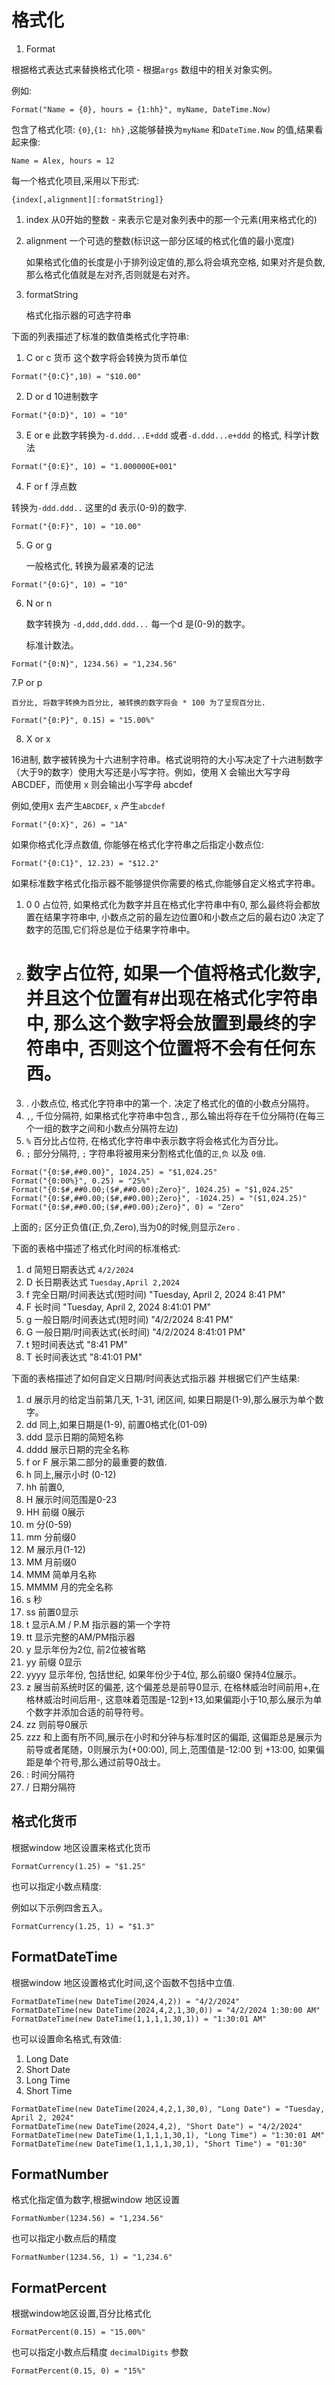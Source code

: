 # 格式化

1. Format

根据格式表达式来替换格式化项 - 根据`args` 数组中的相关对象实例。

例如:
```text
Format("Name = {0}, hours = {1:hh}", myName, DateTime.Now)
```

包含了格式化项: `{0}`,`{1: hh}` ,这能够替换为`myName` 和`DateTime.Now` 的值,结果看起来像:
```text
Name = Alex, hours = 12
```

每一个格式化项目,采用以下形式:
```text
{index[,alignment][:formatString]}
```

1. index 从0开始的整数 - 来表示它是对象列表中的那一个元素(用来格式化的)
2. alignment  一个可选的整数(标识这一部分区域的格式化值的最小宽度)

    如果格式化值的长度是小于排列设定值的,那么将会填充空格, 如果对齐是负数,那么格式化值就是左对齐,否则就是右对齐。
3. formatString

    格式化指示器的可选字符串

下面的列表描述了标准的数值类格式化字符串:

1. C or c  货币     这个数字将会转换为货币单位

```text
Format("{0:C}",10) = "$10.00"
```

2. D or d  10进制数字

```text
Format("{0:D}", 10) = "10"
```

3. E or e
此数字转换为`-d.ddd...E+ddd` 或者`-d.ddd...e+ddd` 的格式, 科学计数法
```text
Format("{0:E}", 10) = "1.000000E+001"
```
4. F or f  浮点数

转换为`-ddd.ddd..` 这里的d 表示(0-9)的数字.
```text
Format("{0:F}", 10) = "10.00"
```
5. G or g

    一般格式化,  转换为最紧凑的记法
```text
Format("{0:G}", 10) = "10"
```

6. N or n

    数字转换为 `-d,ddd,ddd.ddd...` 每一个d 是(0-9)的数字。

    标准计数法。
```text
Format("{0:N}", 1234.56) = "1,234.56"
```
7.P or p

    百分比, 将数字转换为百分比, 被转换的数字将会 * 100 为了呈现百分比.
```text
Format("{0:P}", 0.15) = "15.00%"
```

8. X or x

16进制, 数字被转换为十六进制字符串。格式说明符的大小写决定了十六进制数字（大于9的数字）使用大写还是小写字符。例如，使用 X 会输出大写字母 ABCDEF，而使用 x 则会输出小写字母 abcdef

例如,使用`X` 去产生`ABCDEF`, `x` 产生`abcdef` 
```text
Format("{0:X}", 26) = "1A"
```

如果你格式化浮点数值, 你能够在格式化字符串之后指定小数点位:
```text
Format("{0:C1}", 12.23) = "$12.2"
```
如果标准数字格式化指示器不能够提供你需要的格式,你能够自定义格式字符串。

1. 0  0 占位符, 如果格式化为数字并且在格式化字符串中有0, 那么最终将会都放置在结果字符串中, 小数点之前的最左边位置0和小数点之后的最右边0 决定了数字的范围,它们将总是位于结果字符串中。
2. # 数字占位符,  如果一个值将格式化数字,并且这个位置有#出现在格式化字符串中, 那么这个数字将会放置到最终的字符串中, 否则这个位置将不会有任何东西。
3. . 小数点位, 格式化字符串中的第一个`.` 决定了格式化的值的小数点分隔符。
4. `,`, 千位分隔符, 如果格式化字符串中包含`,`, 那么输出将存在千位分隔符(在每三个一组的数字之间和小数点分隔符左边)
5. `%` 百分比占位符, 在格式化字符串中表示数字将会格式化为百分比。
6. `;` 部分分隔符, `;` 字符串将被用来分割格式化值的`正`,`负` 以及 `0值`.

```text
Format("{0:$#,##0.00}", 1024.25) = "$1,024.25"
Format("{0:00%}", 0.25) = "25%"
Format("{0:$#,##0.00;($#,##0.00);Zero}", 1024.25) = "$1,024.25"
Format("{0:$#,##0.00;($#,##0.00);Zero}", -1024.25) = "($1,024.25)"
Format("{0:$#,##0.00;($#,##0.00);Zero}", 0) = "Zero"
```

上面的`;` 区分正负值(正,负,Zero),当为0的时候,则显示`Zero` .

下面的表格中描述了格式化时间的标准格式:
1. d 简短日期表达式  `4/2/2024`
2. D 长日期表达式  `Tuesday,April 2,2024`
3. f 完全日期/时间表达式(短时间)   "Tuesday, April 2, 2024 8:41 PM"
4. F 长时间   "Tuesday, April 2, 2024 8:41:01 PM"
5. g 一般日期/时间表达式(短时间) "4/2/2024 8:41 PM"
6. G 一般日期/时间表达式(长时间)   "4/2/2024 8:41:01 PM"
7. t 短时间表达式   "8:41 PM"
8. T  长时间表达式  "8:41:01 PM"

下面的表格描述了如何自定义日期/时间表达式指示器 并根据它们产生结果:

1. d 展示月的给定当前第几天,  1-31, 闭区间, 如果日期是(1-9),那么展示为单个数字。
2. dd 同上,如果日期是(1-9), 前置0格式化(01-09)
3. ddd 显示日期的简短名称
4. dddd 展示日期的完全名称
5. f or F 展示第二部分的最重要的数值.
6. h  同上,展示小时 (0-12)
7. hh 前置0,
8. H 展示时间范围是0-23
9. HH 前缀 0展示
10. m 分(0-59)
11. mm 分前缀0
12. M 展示月(1-12)
13. MM 月前缀0
14. MMM 简单月名称
15. MMMM 月的完全名称
16. s 秒
17. ss 前置0显示
18. t 显示A.M / P.M 指示器的第一个字符
19. tt 显示完整的AM/PM指示器
20. y 显示年份为2位, 前2位被省略
21. yy 前缀 0显示
22. yyyy 显示年份, 包括世纪, 如果年份少于4位, 那么前缀0 保持4位展示。
23. z 展当前系统时区的偏差, 这个偏差总是前导0显示, 在格林威治时间前用+,在格林威治时间后用-, 这意味着范围是-12到+13,如果偏距小于10,那么展示为单个数字并添加合适的前导符号。
24. zz 则前导0展示
25. zzz 和上面有所不同,展示在小时和分钟与标准时区的偏距, 这偏距总是展示为前导或者尾随，0则展示为(+00:00), 同上,范围值是-12:00 到 +13:00,
    如果偏距是单个符号,那么通过前导0战士。
26. : 时间分隔符
27. / 日期分隔符


## 格式化货币

根据window 地区设置来格式化货币
```text
FormatCurrency(1.25) = "$1.25"
```

也可以指定小数点精度:

例如以下示例四舍五入。
```text
FormatCurrency(1.25, 1) = "$1.3"
```

## FormatDateTime

根据window 地区设置格式化时间,这个函数不包括中立值.

```text
FormatDateTime(new DateTime(2024,4,2)) = "4/2/2024"
FormatDateTime(new DateTime(2024,4,2,1,30,0)) = "4/2/2024 1:30:00 AM"
FormatDateTime(new DateTime(1,1,1,1,30,1)) = "1:30:01 AM"
```

也可以设置命名格式,有效值:
1. Long Date
2. Short Date
3. Long Time
4. Short Time

```text
FormatDateTime(new DateTime(2024,4,2,1,30,0), "Long Date") = "Tuesday, April 2, 2024"
FormatDateTime(new DateTime(2024,4,2), "Short Date") = "4/2/2024"
FormatDateTime(new DateTime(1,1,1,1,30,1), "Long Time") = "1:30:01 AM"
FormatDateTime(new DateTime(1,1,1,1,30,1), "Short Time") = "01:30"
```
## FormatNumber

格式化指定值为数字,根据window 地区设置
```text
FormatNumber(1234.56) = "1,234.56"
```
也可以指定小数点后的精度
```text
FormatNumber(1234.56, 1) = "1,234.6"
```

## FormatPercent

根据window地区设置,百分比格式化
```text
FormatPercent(0.15) = "15.00%"
```

也可以指定小数点后精度 `decimalDigits` 参数
```text
FormatPercent(0.15, 0) = "15%"
```